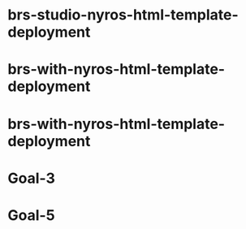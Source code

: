 # brs-studio-nyros-html-template-deployment
# brs-with-nyros-html-template-deployment
# brs-with-nyros-html-template-deployment
# Goal-3
# Goal-5
